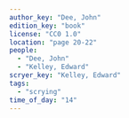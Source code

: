 ```yaml
---
author_key: "Dee, John"
edition_key: "book"
license: "CC0 1.0"
location: "page 20-22"
people:
  - "Dee, John"
  - "Kelley, Edward"
scryer_key: "Kelley, Edward"
tags:
  - "scrying"
time_of_day: "14"
---
```

